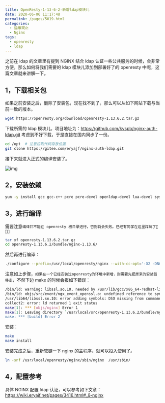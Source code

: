 ```yaml
---
title: OpenResty-1-13-6-2-新增ldap模块儿
date: 2020-06-06 11:17:48
permalink: /pages/5019.html
categories:
  - 运维观止
  - Nginx
tags:
  - openresty
  - ldap
---
```


之前在 ldap 的文章里有提到 NGINX 结合 ldap 认证一些公共服务的时候，会非常方便，那么如何将我们需要的 ldap 模块儿添加到部署好了的 openresty 中呢，这篇文章就来讲解一下。



## 1，下载相关包



如果之前安装之后，删除了安装包，现在找不到了，那么可以从如下网站下载与当前一致的版本。



```sh
wget https://openresty.org/download/openresty-1.13.6.2.tar.gz
```



下载所需的 ldap 模块儿，项目地址为：https://github.com/kvspb/nginx-auth-ldap.git 考虑到不好下载，于是直接在国内同步了一份。



```sh
cd /opt  # 注意拉取代码存放位置
git clone https://gitee.com/eryajf/nginx-auth-ldap.git
```



接下来就进入正式的编译安装了。





![img](http://t.eryajf.net/imgs/2021/09/61fd0c1a6d17c72b.jpg)





## 2，安装依赖



```sh
yum -y install gcc gcc-c++ pcre pcre-devel openldap-devel lua-devel systemtap-sdt-devel openssl-devel openssl
```



## 3，进行编译



需要注意`编译并不能在 openresty 根目录进行，否则将会失败。已经有同学在这里踩坑了🤣🤣🤣`



```sh
tar xf openresty-1.13.6.2.tar.gz
cd openresty-1.13.6.2/bundle/nginx-1.13.6/
```



然后再进行编译：



```sh
./configure --prefix=/usr/local/openresty/nginx --with-cc-opt='-O2 -DNGX_LUA_ABORT_AT_PANIC -I/usr/local/openresty/zlib/include -I/usr/local/openresty/pcre/include -I/usr/local/openresty/openssl/include' --add-module=../ngx_devel_kit-0.3.0 --add-module=../echo-nginx-module-0.61 --add-module=../xss-nginx-module-0.06 --add-module=../ngx_coolkit-0.2rc3 --add-module=../set-misc-nginx-module-0.32 --add-module=../form-input-nginx-module-0.12 --add-module=../encrypted-session-nginx-module-0.08 --add-module=../srcache-nginx-module-0.31 --add-module=../ngx_lua-0.10.13 --add-module=../ngx_lua_upstream-0.07 --add-module=../headers-more-nginx-module-0.33 --add-module=../array-var-nginx-module-0.05 --add-module=../memc-nginx-module-0.19 --add-module=../redis2-nginx-module-0.15 --add-module=../redis-nginx-module-0.3.7 --add-module=../ngx_stream_lua-0.0.5 --with-ld-opt='-Wl,-rpath,/usr/local/openresty/luajit/lib -L/usr/local/openresty/zlib/lib -L/usr/local/openresty/pcre/lib -L/usr/local/openresty/openssl/lib -Wl,-rpath,/usr/local/openresty/zlib/lib:/usr/local/openresty/pcre/lib:/usr/local/openresty/openssl/lib' --with-pcre-jit --with-stream --with-stream_ssl_module --with-http_v2_module --without-mail_pop3_module --without-mail_imap_module --without-mail_smtp_module --with-http_stub_status_module --with-http_realip_module --with-http_addition_module --with-http_auth_request_module --with-http_secure_link_module --with-http_random_index_module --with-http_gzip_static_module --with-http_sub_module --with-http_dav_module --with-http_flv_module --with-http_mp4_module --with-http_gunzip_module --with-threads --with-file-aio --with-dtrace-probes --with-http_image_filter_module --with-stream --with-stream_ssl_module --with-http_ssl_module --add-module=/opt/nginx-auth-ldap
```



注意如上步骤，`如果在一个已经安装过openresty的环境中新增，则需要先把原来的安装包移走`，不然下边 make 的时候会报如下错误：



```sh
/bin/ld: warning: libssl.so.10, needed by /usr/lib/gcc/x86_64-redhat-linux/4.8.5/../../../../lib64/libldap.so, may conflict with libssl.so.1.1
/bin/ld: objs/src/event/ngx_event_openssl.o: undefined reference to symbol 'SSL_CTX_get_ex_new_index@@libssl.so.10'
/usr/lib64/libssl.so.10: error adding symbols: DSO missing from command line
collect2: error: ld returned 1 exit status
make[1]: *** [objs/nginx] Error 1
make[1]: Leaving directory `/usr/local/src/openresty-1.13.6.2/bundle/nginx-1.13.6'
make: *** [build] Error 2
```



安装：



```sh
make
make install
```



安装完成之后，重新软链一下 nginx 的主程序，就可以投入使用了。



```sh
ln -snf /usr/local/openresty/nginx/sbin/nginx  /usr/sbin/
```



## 4，配置参考



具体 NGINX 配置 ldap 认证，可以参考如下文章：https://wiki.eryajf.net/pages/3416.html#_6-nginx
